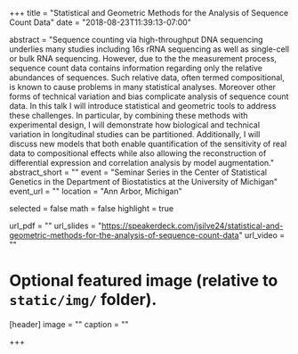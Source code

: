 +++
title = "Statistical and Geometric Methods for the Analysis of Sequence Count Data"
date = "2018-08-23T11:39:13-07:00"

abstract = "Sequence counting via high-throughput DNA sequencing underlies many studies including 16s rRNA sequencing as well as single-cell or bulk RNA sequencing. However, due to the the measurement process, sequence count data contains information regarding only the relative abundances of sequences.  Such relative data, often termed compositional, is known to cause problems in many statistical analyses. Moreover other forms of technical variation and bias complicate analysis of sequence count data. In this talk I will introduce statistical and geometric tools to address these challenges. In particular, by combining these methods with experimental design, I will demonstrate how biological and technical variation in longitudinal studies can be partitioned. Additionally, I will discuss new models that both enable quantification of the sensitivity of real data to compositional effects while also allowing the reconstruction of differential expression and correlation analysis by model augmentation."
abstract_short = ""
event = "Seminar Series in the Center of Statistical Genetics in the Department of Biostatistics at the University of Michigan"
event_url = ""
location = "Ann Arbor, Michigan"

selected = false
math = false
highlight = true

url_pdf = ""
url_slides = "https://speakerdeck.com/jsilve24/statistical-and-geometric-methods-for-the-analysis-of-sequence-count-data"
url_video = ""

# Optional featured image (relative to `static/img/` folder).
[header]
image = ""
caption = ""

+++
